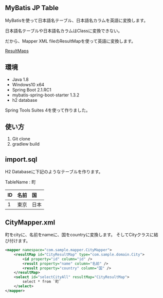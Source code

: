 MyBatis JP Table
----------------
MyBatisを使って日本語名テーブル、日本語名カラムを英語に変換します。

日本語名テーブルや日本語名カラムはClassに変換できない。

だから、Mapper XML fileのResultMapを使って英語に変換します。

[ResultMaps](http://www.mybatis.org/mybatis-3/ja/sqlmap-xml.html#Result_Maps)

## 環境 

- Java 1.8 
- Windows10 x64
- Spring Boot 2.1.RC1
- mybatis-spring-boot-starter 1.3.2
- h2 database

Spring Tools Suites 4を使って作りました。

## 使い方

1. Git clone
2. gradlew build

## import.sql
H2 Databaseに下記のようなテーブルを作ります。

TableName : 町

|ID|名前|国|
|:--|:--|:--|
|1|東京|日本|

## CityMapper.xml

町をcityに、名前をnameに、国をcountryに変換します。
そしてCityクラスに結び付けます。

```xml:CityMapper.xml
<mapper namespace="com.sample.mapper.CityMapper">
	<resultMap id="CityResultMap" type="com.sample.domain.City">
    	<id property="id" column="id" />
    	<result property="name" column="名前" />
    	<result property="country" column="国" />
  	</resultMap>
    <select id="selectCityAll" resultMap="CityResultMap">
        select * from `町`
    </select>
</mapper>

```
